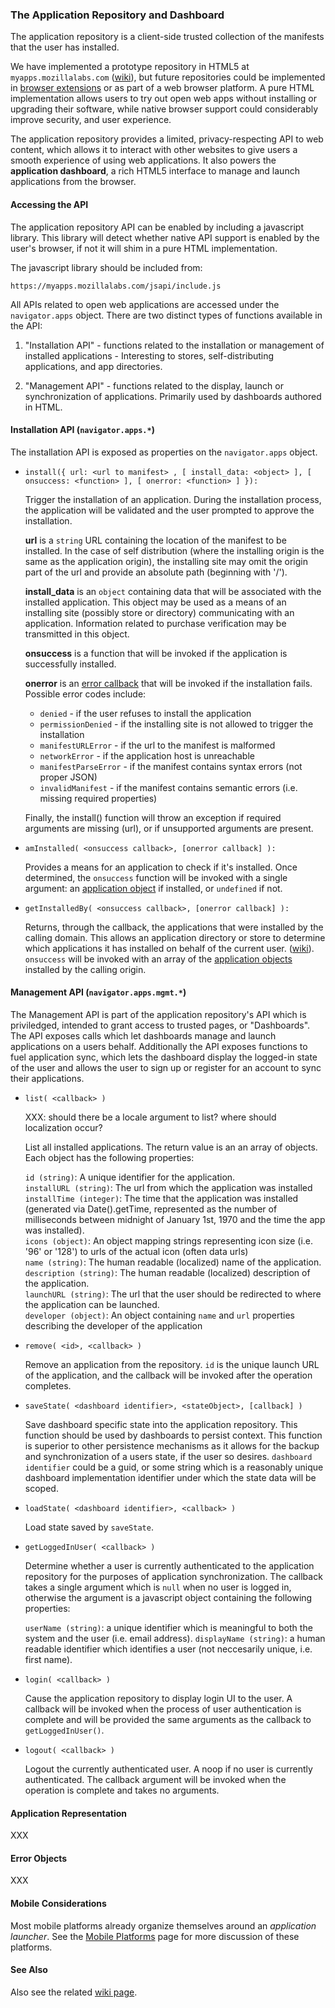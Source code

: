 ### The Application Repository and Dashboard

The application repository is a client-side trusted collection of the manifests that the user has installed.

We have implemented a prototype repository in HTML5 at `myapps.mozillalabs.com` ([wiki](http://wiki.mozilla.org/Labs/Apps/MyApps)), but future repositories could be implemented in [browser extensions](http://wiki.mozilla.org/Labs/Apps/Browser_Native_Repository) or as part of a web browser platform.  A pure HTML implementation allows users to try out open web apps without installing or upgrading their software, while native browser support could considerably improve security, and user experience.

The application repository provides a limited, privacy-respecting API
to web content, which allows it to interact with other websites to
give users a smooth experience of using web applications.  It also
powers the **application dashboard**, a rich HTML5 interface to manage
and launch applications from the browser.

#### Accessing the API <a name="accessing-the-api"></a> 

The application repository API can be enabled by including a javascript
library.  This library will detect whether native API support is enabled
by the user's browser, if not it will shim in a pure HTML implementation.

The javascript library should be included from:

    https://myapps.mozillalabs.com/jsapi/include.js

All APIs related to open web applications are accessed under the
`navigator.apps` object.  There are two distinct types of functions available
in the API:

1. "Installation API" - functions related to the installation or
   management of installed applications - Interesting to stores,
   self-distributing applications, and app directories.

2. "Management API" - functions related to the display, launch or
   synchronization of applications.  Primarily used by dashboards
   authored in HTML.

#### Installation API (`navigator.apps.*`) <a name="install-api"></a>

The installation API is exposed as properties on the `navigator.apps` object.

*   `install({ url: <url to manifest> , [ install_data: <object> ], [ onsuccess: <function> ], [ onerror: <function> ] }):`

    Trigger the installation of an application.  During the installation process, the application will be validated
    and the user prompted to approve the installation.

    **url** is a `string` URL containing the location of the manifest to be installed.  In the case of self distribution
    (where the installing origin is the same as the application origin), the installing site may omit the origin part of
    the url and provide an absolute path (beginning with '/').

    **install_data** is an `object` containing data that will be associated with the installed application.
    This object may be used as a means of an installing site (possibly store or directory) communicating with an
    application.  Information related to purchase verification may be transmitted in this object.

    **onsuccess** is a function that will be invoked if the application is successfully installed.

    **onerror** is an [error callback](#error-object) that will be invoked if the installation fails.  Possible error
    codes include:

      * `denied` - if the user refuses to install the application
      * `permissionDenied` - if the installing site is not allowed to trigger the installation
      * `manifestURLError` - if the url to the manifest is malformed
      * `networkError` - if the application host is unreachable
      * `manifestParseError` - if the manifest contains syntax errors (not proper JSON)
      * `invalidManifest` - if the manifest contains semantic errors (i.e. missing required properties)

    Finally, the install() function will throw an exception if required arguments are missing (url), or if
    unsupported arguments are present.

*   `amInstalled( <onsuccess callback>, [onerror callback] ):`

    Provides a means for an application to check if it's installed.  Once determined, the `onsuccess` function will
    be invoked with a single argument: an [application object](#app-object) if installed, or `undefined` if not.

*   `getInstalledBy( <onsuccess callback>, [onerror callback] ):`

    Returns, through the callback, the applications that were installed by the calling domain.  This allows an application
    directory or store to determine which applications it has installed on behalf of the current user. ([wiki](http://wiki.mozilla.org/Labs/Apps/MyApps#getInstalledBy)).  `onsuccess` will be invoked with an array of the [application objects](#app-object) installed by the calling origin.

#### Management API (`navigator.apps.mgmt.*`)  <a name="mgmt-api"></a>

The Management API is part of the application repository's API which is priviledged,
intended to grant access to trusted pages, or "Dashboards".  The API exposes calls
which let dashboards manage and launch applications on a users behalf.  Additionally
the API exposes functions to fuel application sync, which lets the dashboard display
the logged-in state of the user and allows the user to sign up or register for an
account to sync their applications.

*   `list( <callback> )`

    XXX: should there be a locale argument to list?  where should localization occur?

    List all installed applications.  The return value is an an array of objects.  Each object has the following properties:

    `id (string)`: A unique identifier for the application.  
    `installURL (string)`: The url from which the application was installed  
    `installTime (integer)`: The time that the application was installed (generated via Date().getTime, represented as the number of milliseconds between midnight of January 1st, 1970 and the time the app was installed).  
    `icons (object)`: An object mapping strings representing icon size (i.e. '96' or '128') to urls of the actual icon (often data urls)  
    `name (string)`: The human readable (localized) name of the application.  
    `description (string)`: The human readable (localized) description of the application.  
    `launchURL (string)`: The url that the user should be redirected to where the application can be launched.  
    `developer (object)`: An object containing `name` and `url` properties describing the developer of the application  

*   `remove( <id>, <callback> )`

    Remove an application from the repository.  `id` is the unique launch URL of the application, and the callback will be invoked after the operation completes.

*  `saveState( <dashboard identifier>, <stateObject>, [callback] )`

    Save dashboard specific state into the application repository.  This function should be used by dashboards to persist context.  This function is superior to other persistence mechanisms as it allows for the backup and synchronization of a users state, if the user so desires.  `dashboard identifier` could be a guid, or some string which is a reasonably unique dashboard implementation identifier under which the state data will be scoped.  

*  `loadState( <dashboard identifier>, <callback> )`

    Load state saved by `saveState`.  

*  `getLoggedInUser( <callback> )`

    Determine whether a user is currently authenticated to the application repository for the purposes of application synchronization.  The callback takes a single argument which is `null` when no user is logged in, otherwise the argument is a javascript object containing the following properties:

    `userName (string)`: a unique identifier which is meaningful to both the system and the user (i.e. email address). 
    `displayName (string)`: a human readable identifier which identifies a user (not neccesarily unique, i.e. first name).

*  `login( <callback> )`

    Cause the application repository to display login UI to the user.  A callback will be invoked when the process of user authentication is complete and will be provided the same arguments as the callback to `getLoggedInUser()`.

*  `logout( <callback> )`

    Logout the currently authenticated user.  A noop if no user is currently authenticated.  The callback argument will be invoked when the operation is complete and takes no arguments.

#### Application Representation  <a name="app-object"></a>

XXX

#### Error Objects  <a name="error-object"></a>

XXX

#### Mobile Considerations

Most mobile platforms already organize themselves around an *application launcher*.  See the <a href="mobile.html">Mobile Platforms</a> page for more discussion of these platforms.

#### See Also

Also see the related [wiki page](http://wiki.mozilla.org/Labs/Apps/MyApps#JS_API).
